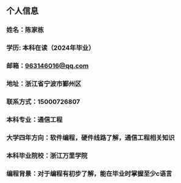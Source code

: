 ## 个人信息
### 姓名：陈家栋
### 学历: 本科在读（2024年毕业）
### 邮箱：963146016@qq.com
### 地址：浙江省宁波市鄞州区
### 联系方式：15000726807
### 本科专业：通信工程
### 大学四年方向：软件编程，硬件线路了解，通信工程相关知识
### 本科毕业院校：浙江万里学院
### 编程背景：对于编程有初步了解，能在毕业时掌握至少c语言

